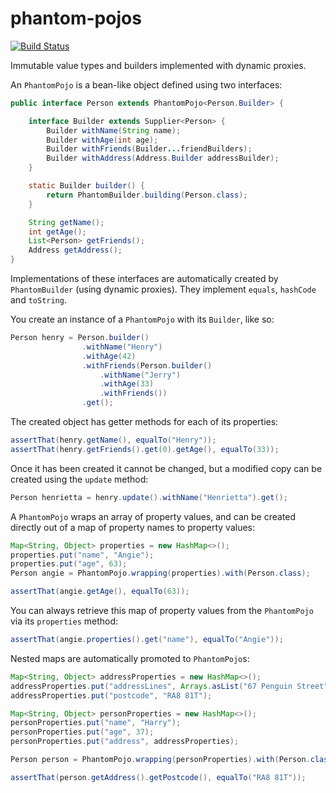 # phantom-pojos

[![Build Status](https://travis-ci.org/poetix/phantom-pojos.svg?branch=master)](https://travis-ci.org/poetix/phantom-pojos)

Immutable value types and builders implemented with dynamic proxies.

An ```PhantomPojo``` is a bean-like object defined using two interfaces:

```java
public interface Person extends PhantomPojo<Person.Builder> {

    interface Builder extends Supplier<Person> {
        Builder withName(String name);
        Builder withAge(int age);
        Builder withFriends(Builder...friendBuilders);
        Builder withAddress(Address.Builder addressBuilder);
    }

    static Builder builder() {
        return PhantomBuilder.building(Person.class);
    }

    String getName();
    int getAge();
    List<Person> getFriends();
    Address getAddress();
}
```

Implementations of these interfaces are automatically created by ```PhantomBuilder``` (using dynamic proxies).
They implement ```equals```, ```hashCode``` and ```toString```.
 
You create an instance of a ```PhantomPojo``` with its ```Builder```, like so:

```java
Person henry = Person.builder()
                .withName("Henry")
                .withAge(42)
                .withFriends(Person.builder()
                    .withName("Jerry")
                    .withAge(33)
                    .withFriends())
                .get();
```

The created object has getter methods for each of its properties:

```java
assertThat(henry.getName(), equalTo("Henry"));
assertThat(henry.getFriends().get(0).getAge(), equalTo(33));
```

Once it has been created it cannot be changed, but a modified copy can be created using the ```update``` method:

```java
Person henrietta = henry.update().withName("Henrietta").get();
```

A ```PhantomPojo``` wraps an array of property values, and can be created directly out of a map of property names to property values:

```java
Map<String, Object> properties = new HashMap<>();
properties.put("name", "Angie");
properties.put("age", 63);
Person angie = PhantomPojo.wrapping(properties).with(Person.class);

assertThat(angie.getAge(), equalTo(63));
```

You can always retrieve this map of property values from the ```PhantomPojo``` via its ```properties``` method:

```java
assertThat(angie.properties().get("name"), equalTo("Angie"));
```

Nested maps are automatically promoted to ```PhantomPojo```s:

```java
Map<String, Object> addressProperties = new HashMap<>();
addressProperties.put("addressLines", Arrays.asList("67 Penguin Street", "Cinderford"));
addressProperties.put("postcode", "RA8 81T");

Map<String, Object> personProperties = new HashMap<>();
personProperties.put("name", "Harry");
personProperties.put("age", 37);
personProperties.put("address", addressProperties);

Person person = PhantomPojo.wrapping(personProperties).with(Person.class);

assertThat(person.getAddress().getPostcode(), equalTo("RA8 81T"));
```
